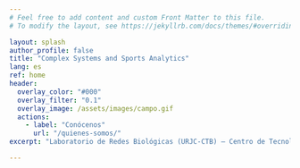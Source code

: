 ```yaml
---
# Feel free to add content and custom Front Matter to this file.
# To modify the layout, see https://jekyllrb.com/docs/themes/#overriding-theme-defaults

layout: splash
author_profile: false
title: "Complex Systems and Sports Analytics"
lang: es
ref: home
header:
  overlay_color: "#000"
  overlay_filter: "0.1"
  overlay_image: /assets/images/campo.gif
  actions:
    - label: "Conócenos"
      url: "/quienes-somos/"
excerpt: "Laboratorio de Redes Biológicas (URJC-CTB) – Centro de Tecnología Biomédica – Pozuelo de Alarcón, Madrid, España"

---
```




